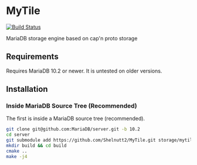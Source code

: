 # MyTile

 [![Build Status](https://travis-ci.org/Shelnutt2/MyTile.svg?branch=master)](https://travis-ci.org/Shelnutt2/MyTile)

 MariaDB storage engine based on cap'n proto storage

 ## Requirements

 Requires MariaDB 10.2 or newer. It is untested on older versions.

 ## Installation

 ### Inside MariaDB Source Tree (Recommended)
 The first is inside a MariaDB source tree (recommended).

 ```bash
 git clone git@github.com:MariaDB/server.git -b 10.2
 cd server
 git submodule add https://github.com/Shelnutt2/MyTile.git storage/mytile
 mkdir build && cd build
 cmake ..
 make -j4
 ```